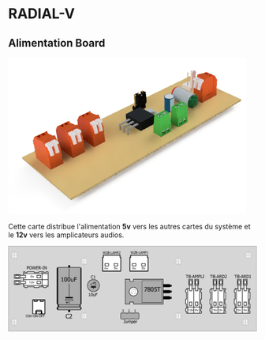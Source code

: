 # RADIAL-V

## Alimentation Board

![Radial-V-Alim-3Dview](Radial-V-Alim-3Dview.png)

Cette carte distribue l'alimentation **5v** vers les autres cartes du système et le **12v** vers les amplicateurs audios.

![Radial-V-Alim-Layer-Components](Radial-V-Alim-Layer-Components.png)